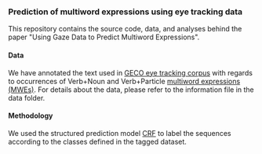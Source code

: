 ### Prediction of multiword expressions using eye tracking data

This repository contains the source code, data, and analyses behind the paper "Using Gaze Data to Predict Multiword Expressions".

#### Data

We have annotated the text used in [GECO eye tracking corpus](http://expsy.ugent.be/downloads/geco/) with regards to occurrences of Verb+Noun and Verb+Particle [multiword expressions (MWEs)](https://en.wikipedia.org/wiki/Multiword_expression). For details about the data, please refer to the information file in the data folder.

#### Methodology 

We used the structured prediction model [CRF](https://en.wikipedia.org/wiki/Conditional_random_field) to label the sequences according to the classes defined in the tagged dataset. 

